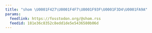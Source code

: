 ```yaml
---
title: "shom \U0001F427\U0001F4F7\U0001F93F\U0001F3D4️\U0001FA9A"
params:
  feedlink: https://fosstodon.org/@shom.rss
  feedid: 181e36c8352c8edd1de5e5436580b06d
---
```

